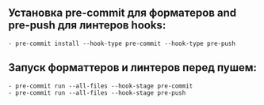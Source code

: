 ## Установка pre-commit для форматеров and pre-push для линтеров hooks:
    - pre-commit install --hook-type pre-commit --hook-type pre-push

## Запуск форматтеров и линтеров перед пушем:
    - pre-commit run --all-files --hook-stage pre-commit
    - pre-commit run --all-files --hook-stage pre-push
